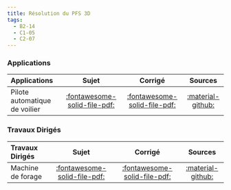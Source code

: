 ```yaml
---
title: Résolution du PFS 3D 
tags:
  - B2-14
  - C1-05
  - C2-07
---
```



### Applications 
 
| Applications | Sujet | Corrigé | Sources  | 
| :-------------- | :---: | :-----: | :------: | 
| Pilote automatique de voilier | [:fontawesome-solid-file-pdf:](https://github.com/xpessoles/ALL_PDF/blob/main/PDF/Cy_11_Ch_03_PFS_3D_Application_01_Safran_Sujet.pdf) | [:fontawesome-solid-file-pdf:](https://github.com/xpessoles/ALL_PDF/blob/main/PDF/Cy_11_Ch_03_PFS_3D_Application_01_Safran_Corrige.pdf) | [:material-github:](https://github.com/xpessoles/PSI_Cy_11_Statique_Revisions/tree/main/Chapitre_03_Strategie/Cy_11_Ch_03_PFS_3D_Application_01_Safran) | 

### Travaux Dirigés 
 
| Travaux Dirigés | Sujet | Corrigé | Sources  | 
| :-------------- | :---: | :-----: | :------: | 
| Machine de forage | [:fontawesome-solid-file-pdf:](https://github.com/xpessoles/ALL_PDF/blob/main/PDF/Cy_11_Ch_03_PFS_3D_TD_01_Foreuse_Sujet.pdf) | [:fontawesome-solid-file-pdf:](https://github.com/xpessoles/ALL_PDF/blob/main/PDF/Cy_11_Ch_03_PFS_3D_TD_01_Foreuse_Corrige.pdf) | [:material-github:](https://github.com/xpessoles/PSI_Cy_11_Statique_Revisions/tree/main/Chapitre_03_Strategie/Cy_11_Ch_03_PFS_3D_TD_01_Foreuse) | 



